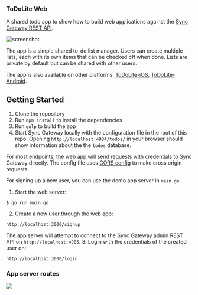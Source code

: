 ### ToDoLite Web

A shared todo app to show how to build web applications against the [Sync Gateway REST API](http://developer.couchbase.com/mobile/develop/references/sync-gateway/rest-api/index.html).

![screenshot](http://cl.ly/image/1s0r120T0h2R/Desktop.png)

The app is a simple shared to-do list manager. Users can create multiple lists, each with its own items that can be checked off when done. Lists are private by default but can be shared with other users.

The app is also available on other platforms: [ToDoLite-iOS](https://github.com/couchbaselabs/ToDoLite-iOS/), [ToDoLite-Android](https://github.com/couchbaselabs/ToDoLite-Android/).

## Getting Started

1. Clone the repository
2. Run `npm install` to install the dependencies
3. Run `gulp` to build the app
4. Start Sync Gateway locally with the configuration file in the root of this repo.
Opening `http://localhost:4984/todos/` in your browser should show information about the the `todos` database.

For most endpoints, the web app will send requests with credentials to Sync Gateway
directly. The config file uses [CORS config](http://developer.couchbase.com/mobile/develop/guides/sync-gateway/administering-sync-gateway/command-line-tool/index.html#cors-configuration) to make cross origin requests.

For signing up a new user, you can use the demo app server in `main.go`.

1. Start the web server:
  
  ```
  $ go run main.go
  ```
2. Create a new user through the web app:

  ```
  http://localhost:3000/signup
  ```
  The app server will attempt to connect to the Sync Gateway admin REST API on `http://localhost:4985`.
3. Login with the credentials of the created user on:

  ```
  http://localhost:3000/login
  ```
                                                                                         
### App server routes

<img src="http://cl.ly/image/1u2X2s372v0U/spec.png" />